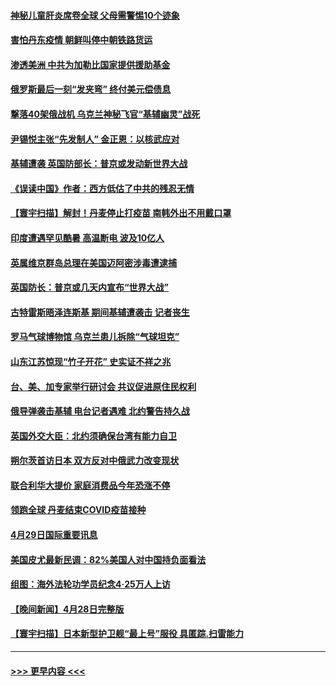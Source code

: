 #### [神秘儿童肝炎席卷全球 父母需警惕10个迹象](../pages/prog202/a103414241.md?t=05010201) 
#### [害怕丹东疫情 朝鲜叫停中朝铁路货运](../pages/prog202/a103414232.md?t=05010201) 
#### [渗透美洲 中共为加勒比国家提供援助基金](../pages/prog202/a103414227.md?t=05010201) 
#### [俄罗斯最后一刻“发夹弯”  终付美元偿债息](../pages/prog202/a103414159.md?t=05010201) 
#### [撃落40架俄战机 乌克兰神秘飞官“基辅幽灵”战死](../pages/prog202/a103414134.md?t=05010201) 
#### [尹锡悦主张“先发制人” 金正恩：以核武应对](../pages/prog202/a103414121.md?t=05010201) 
#### [基辅遭袭 英国防部长：普京或发动新世界大战](../pages/prog202/a103413859.md?t=05010201) 
#### [《误读中国》作者：西方低估了中共的残忍无情](../pages/prog202/a103414025.md?t=05010201) 
#### [【寰宇扫描】解封！丹麦停止打疫苗 南韩外出不用戴口罩](../pages/prog202/a103413751.md?t=05010201) 
#### [印度遭遇罕见酷暑 高温断电 波及10亿人](../pages/prog202/a103413862.md?t=05010201) 
#### [英属维京群岛总理在美国迈阿密涉毒遭逮捕](../pages/prog202/a103413829.md?t=05010201) 
#### [英国防长：普京或几天内宣布“世界大战”](../pages/prog202/a103413910.md?t=05010201) 
#### [古特雷斯晤泽连斯基 期间基辅遭袭击 记者丧生](../pages/prog202/a103413831.md?t=05010201) 
#### [罗马气球博物馆 乌克兰患儿拆除“气球坦克”](../pages/prog202/a103413730.md?t=05010201) 
#### [山东江苏惊现“竹子开花” 史实证不祥之兆](../pages/prog202/a103413749.md?t=05010201) 
#### [台、美、加专家举行研讨会 共议促进原住民权利](../pages/prog202/a103413666.md?t=05010201) 
#### [俄导弹袭击基辅 电台记者遇难 北约警告持久战](../pages/prog202/a103413653.md?t=05010201) 
#### [英国外交大臣：北约须确保台湾有能力自卫](../pages/prog202/a103413626.md?t=05010201) 
#### [朔尔茨首访日本 双方反对中俄武力改变现状](../pages/prog202/a103413546.md?t=05010201) 
#### [联合利华大提价 家庭消费品今年恐涨不停](../pages/prog202/a103413289.md?t=05010201) 
#### [领跑全球 丹麦结束COVID疫苗接种](../pages/prog202/a103413270.md?t=05010201) 
#### [4月29日国际重要讯息](../pages/prog202/a103413274.md?t=05010201) 
#### [美国皮尤最新民调：82%美国人对中国持负面看法](../pages/prog202/a103413248.md?t=05010201) 
#### [组图：海外法轮功学员纪念4‧25万人上访](../pages/prog202/a103413180.md?t=05010201) 
#### [【晚间新闻】4月28日完整版](../pages/prog202/a103413038.md?t=05010201) 
#### [【寰宇扫描】日本新型护卫舰“最上号”服役 具匿踪.扫雷能力](../pages/prog202/a103412814.md?t=05010201) 

----
#### [ >>> 更早内容 <<< ](../indexes/prog202-earlier.md)

